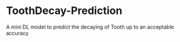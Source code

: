 # ToothDecay-Prediction
A mini DL model to predict the decaying of Tooth up to an acceptable accuracy
